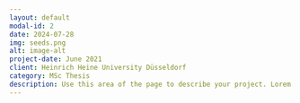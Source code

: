 ```yaml
---
layout: default
modal-id: 2
date: 2024-07-28
img: seeds.png
alt: image-alt
project-date: June 2021
client: Heinrich Heine University Düsseldorf
category: MSc Thesis
description: Use this area of the page to describe your project. Lorem ipsum dolor sit amet, consectetur adipisicing elit. Mollitia neque assumenda ipsam nihil, molestias magnam, recusandae quos quis inventore quisquam velit asperiores, vitae? Reprehenderit soluta, eos quod consequuntur itaque. Nam.
---
```

